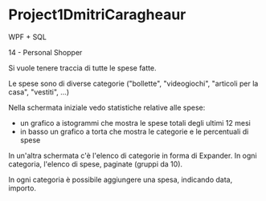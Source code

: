 # Project1DmitriCaragheaur
WPF + SQL

14 - Personal Shopper

Si vuole tenere traccia di tutte le spese fatte.

Le spese sono di diverse categorie ("bollette", "videogiochi", "articoli per la casa", "vestiti", ...)

Nella schermata iniziale vedo statistiche relative alle spese:

- un grafico a istogrammi che mostra le spese totali degli ultimi 12 mesi
- in basso un grafico a torta che mostra le categorie e le percentuali di spese


In un'altra schermata c'è l'elenco di categorie in forma di Expander.
In ogni categoria, l'elenco di spese, paginate (gruppi da 10).

In ogni categoria è possibile aggiungere una spesa, indicando data, importo.
